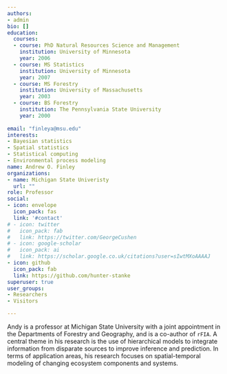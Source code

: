 ```yaml
---
authors:
- admin
bio: []
education:
  courses:
  - course: PhD Natural Resources Science and Management
    institution: University of Minnesota
    year: 2006
  - course: MS Statistics
    institution: University of Minnesota
    year: 2007
  - course: MS Forestry
    institution: University of Massachusetts
    year: 2003
  - course: BS Forestry
    institution: The Pennsylvania State University
    year: 2000
    
email: "finleya@msu.edu"
interests:
- Bayesian statistics
- Spatial statistics
- Statistical computing
- Environmental process modeling
name: Andrew O. Finley
organizations:
- name: Michigan State Univeristy
  url: ""
role: Professor
social:
- icon: envelope
  icon_pack: fas
  link: '#contact'
# - icon: twitter
#   icon_pack: fab
#   link: https://twitter.com/GeorgeCushen
# - icon: google-scholar
#   icon_pack: ai
#   link: https://scholar.google.co.uk/citations?user=sIwtMXoAAAAJ
- icon: github
  icon_pack: fab
  link: https://github.com/hunter-stanke
superuser: true
user_groups:
- Researchers
- Visitors

---
```


Andy is a professor at Michigan State University with a joint appointment in the Departments of Forestry and Geography, and is a co-author of `rFIA`. A central theme in his research is the use of hierarchical models to integrate information from disparate sources to improve inference and prediction. In terms of application areas, his research focuses on spatial-temporal modeling of changing ecosystem components and systems.

